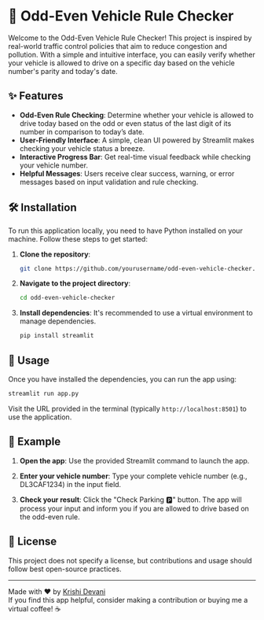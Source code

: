 # 🚗 Odd-Even Vehicle Rule Checker

Welcome to the Odd-Even Vehicle Rule Checker! This project is inspired by real-world traffic control policies that aim to reduce congestion and pollution. With a simple and intuitive interface, you can easily verify whether your vehicle is allowed to drive on a specific day based on the vehicle number's parity and today's date.

## ✨ Features
- **Odd-Even Rule Checking**: Determine whether your vehicle is allowed to drive today based on the odd or even status of the last digit of its number in comparison to today’s date.
- **User-Friendly Interface**: A simple, clean UI powered by Streamlit makes checking your vehicle status a breeze.
- **Interactive Progress Bar**: Get real-time visual feedback while checking your vehicle number.
- **Helpful Messages**: Users receive clear success, warning, or error messages based on input validation and rule checking.

## 🛠 Installation

To run this application locally, you need to have Python installed on your machine. Follow these steps to get started:

1. **Clone the repository**:
   ```bash
   git clone https://github.com/yourusername/odd-even-vehicle-checker.git
   ```

2. **Navigate to the project directory**:
   ```bash
   cd odd-even-vehicle-checker
   ```

3. **Install dependencies**:
   It's recommended to use a virtual environment to manage dependencies.
   ```bash
   pip install streamlit
   ```

## 🚀 Usage

Once you have installed the dependencies, you can run the app using:
```bash
streamlit run app.py
```
Visit the URL provided in the terminal (typically `http://localhost:8501`) to use the application.

## 📖 Example

1. **Open the app**:
   Use the provided Streamlit command to launch the app.

2. **Enter your vehicle number**:
   Type your complete vehicle number (e.g., DL3CAF1234) in the input field.

3. **Check your result**:
   Click the "Check Parking 🅿️" button. The app will process your input and inform you if you are allowed to drive based on the odd-even rule.

## 📜 License

This project does not specify a license, but contributions and usage should follow best open-source practices.

---

Made with ❤️ by [Krishi Devani](https://github.com/KrishiDevani15)  
If you find this app helpful, consider making a contribution or buying me a virtual coffee! ☕
